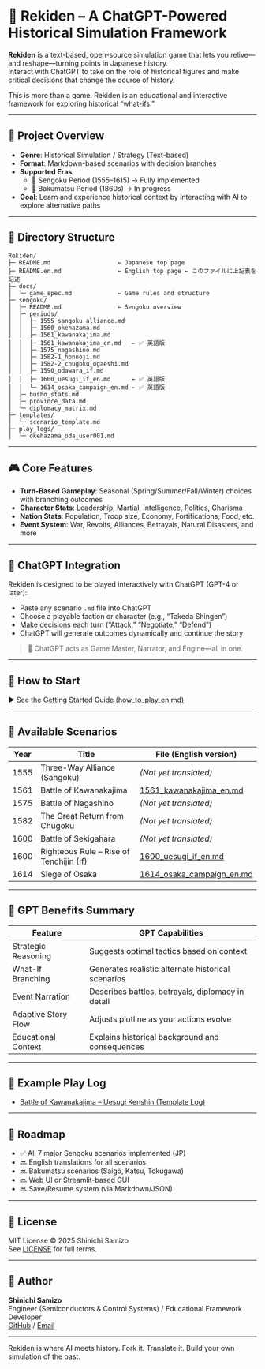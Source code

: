 # 🏯 Rekiden – A ChatGPT-Powered Historical Simulation Framework

**Rekiden** is a text-based, open-source simulation game that lets you relive—and reshape—turning points in Japanese history.  
Interact with ChatGPT to take on the role of historical figures and make critical decisions that change the course of history.

This is more than a game. Rekiden is an educational and interactive framework for exploring historical “what-ifs.”

---

## 🎯 Project Overview

- **Genre**: Historical Simulation / Strategy (Text-based)
- **Format**: Markdown-based scenarios with decision branches
- **Supported Eras**:
  - 🏯 Sengoku Period (1555–1615) → Fully implemented
  - 🎌 Bakumatsu Period (1860s) → In progress
- **Goal**: Learn and experience historical context by interacting with AI to explore alternative paths

---

## 📂 Directory Structure

```
Rekiden/
├─ README.md                   ← Japanese top page
├─ README.en.md                ← English top page ← このファイルに上記表を記述
├─ docs/
│  └─ game_spec.md             ← Game rules and structure
├─ sengoku/
│  ├─ README.md                ← Sengoku overview
│  ├─ periods/
│  │  ├─ 1555_sangoku_alliance.md
│  │  ├─ 1560_okehazama.md
│  │  ├─ 1561_kawanakajima.md
│  │  ├─ 1561_kawanakajima_en.md   ← ✅ 英語版
│  │  ├─ 1575_nagashino.md
│  │  ├─ 1582-1_honnoji.md
│  │  ├─ 1582-2_chugoku_ogaeshi.md
│  │  ├─ 1590_odawara_if.md
│  │  ├─ 1600_uesugi_if_en.md      ← ✅ 英語版
│  │  └─ 1614_osaka_campaign_en.md ← ✅ 英語版
│  ├─ busho_stats.md
│  ├─ province_data.md
│  └─ diplomacy_matrix.md
├─ templates/
│  └─ scenario_template.md
├─ play_logs/
│  └─ okehazama_oda_user001.md
```
---

## 🎮 Core Features

- **Turn-Based Gameplay**: Seasonal (Spring/Summer/Fall/Winter) choices with branching outcomes
- **Character Stats**: Leadership, Martial, Intelligence, Politics, Charisma
- **Nation Stats**: Population, Troop size, Economy, Fortifications, Food, etc.
- **Event System**: War, Revolts, Alliances, Betrayals, Natural Disasters, and more

---

## 🤖 ChatGPT Integration

Rekiden is designed to be played interactively with ChatGPT (GPT-4 or later):

- Paste any scenario `.md` file into ChatGPT
- Choose a playable faction or character (e.g., “Takeda Shingen”)
- Make decisions each turn (“Attack,” “Negotiate,” “Defend”)
- ChatGPT will generate outcomes dynamically and continue the story

> 🧠 ChatGPT acts as Game Master, Narrator, and Engine—all in one.

---

## 📘 How to Start

▶︎ See the [Getting Started Guide (how_to_play_en.md)](./docs/how_to_play_en.md)

---

## 📜 Available Scenarios

| Year   | Title                                  | File (English version)                                                  |
|--------|----------------------------------------|-------------------------------------------------------------------------|
| 1555   | Three-Way Alliance (Sangoku)           | *(Not yet translated)*                                                 |
| 1561   | Battle of Kawanakajima                 | [1561_kawanakajima_en.md](./sengoku/periods/1561_kawanakajima_en.md)   |
| 1575   | Battle of Nagashino                    | *(Not yet translated)*                                                 |
| 1582   | The Great Return from Chūgoku          | *(Not yet translated)*                                                 |
| 1600   | Battle of Sekigahara                   | *(Not yet translated)*                                                 |
| 1600   | Righteous Rule – Rise of Tenchijin (If)| [1600_uesugi_if_en.md](./sengoku/periods/1600_uesugi_if_en.md)         |
| 1614   | Siege of Osaka                         | [1614_osaka_campaign_en.md](./sengoku/periods/1614_osaka_campaign_en.md) 

---

## 🧠 GPT Benefits Summary

| Feature               | GPT Capabilities                                    |
|------------------------|----------------------------------------------------|
| Strategic Reasoning    | Suggests optimal tactics based on context          |
| What-If Branching      | Generates realistic alternate historical scenarios |
| Event Narration        | Describes battles, betrayals, diplomacy in detail  |
| Adaptive Story Flow    | Adjusts plotline as your actions evolve            |
| Educational Context    | Explains historical background and consequences    |

---
## 📘 Example Play Log

- [Battle of Kawanakajima – Uesugi Kenshin (Template Log)](templates/1561_kawanakajima_template_en.md)

---

## 🚀 Roadmap

- ✅ All 7 major Sengoku scenarios implemented (JP)
- 🔜 English translations for all scenarios
- 🔜 Bakumatsu scenarios (Saigō, Katsu, Tokugawa)
- 🔜 Web UI or Streamlit-based GUI
- 🔜 Save/Resume system (via Markdown/JSON)

---

## 📜 License

MIT License © 2025 Shinichi Samizo  
See [LICENSE](LICENSE) for full terms.

---

## 👤 Author

**Shinichi Samizo**  
Engineer (Semiconductors & Control Systems) / Educational Framework Developer  
[GitHub](https://github.com/Samizo-AITL) / [Email](mailto:shin3t72@gmail.com)

---

Rekiden is where AI meets history. Fork it. Translate it. Build your own simulation of the past.

